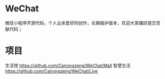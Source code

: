 ﻿# WeChat
微信小程序开源代码，个人业余爱好的创作，长期维护版本，欢迎大家踊跃提交贡献代码；
# 项目
生活馆
https://github.com/Cairongzeng/WeChat/Mall
智慧生活
https://github.com/Cairongzeng/WeChat/Live